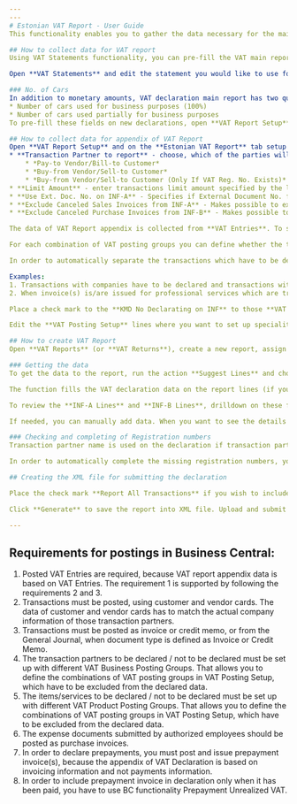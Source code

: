 ```yaml
---
---
# Estonian VAT Report - User Guide
This functionality enables you to gather the data necessary for the main VAT declaration (Form KMD) and declaration’s appendix (Form KMD INF) and submit the data in XML file format.

## How to collect data for VAT report
Using VAT Statements functionality, you can pre-fill the VAT main report based on your VAT Statement. You have to define relations between VAT Statement and VAT Report fields.

Open **VAT Statements** and edit the statement you would like to use for reporting. You can choose for every line of the VAT Statement whether to export the line’s result to the VAT Report. In order to do so, enter the according VAT main declaration line number to the field **Box No**. If you leave the field or line you will see declaration line description in **Box Description**. A tip: clicking on the **Box Description** field will show all the declaration Form KMD lines you could use.

### No. of Cars
In addition to monetary amounts, VAT declaration main report has two quantity type of fields:
* Number of cars used for business purposes (100%)
* Number of cars used partially for business purposes
To pre-fill these fields on new declarations, open **VAT Report Setup** and setup these figures on the **Estonian VAT Report** tab.

## How to collect data for appendix of VAT Report
Open **VAT Report Setup** and on the **Estonian VAT Report** tab setup the following fields:
* **Transaction Partner to report** - choose, which of the parties will be used on declaration:
    * *Pay-to Vendor/Bill-to Customer*
    * *Buy-from Vendor/Sell-to Customer*
    * *Buy-from Vendor/Sell-to Customer (Only If VAT Reg. No. Exists)* – with this option Buy-from/Sell-to is used if **VAT Reg. No.** exist for them, otherwise Pay-to/Bill-to will be used.
* **Limit Amount** - enter transactions limit amount specified by the law (usually 1000).
* **Use Ext. Doc. No. on INF-A** - Specifies if External Document No. from Sales invoice is used on INF-A as Invoice No. (_only if Ext. Doc. No is not empty_).
* **Exclude Canceled Sales Invoices from INF-A** - Makes possible to exclude from INF-A report cancelled sales invoices and according corrective sales credit memos. This should only be activated if canceled sales invoices have not been sent to customer.
* **Exclude Canceled Purchase Invoices from INF-B** - Makes possible to exclude from INF-B report cancelled purchase invoices and according corrective purchase credit memos.  

The data of VAT Report appendix is collected from **VAT Entries**. To set up the necessary conditions to collect the correct data, open **VAT Posting Setup**.  

For each combination of VAT posting groups you can define whether the transaction posted with that combination has to be reported or not, and set up the necessary specialities.  

In order to automatically separate the transactions which have to be declared and which not, the transactions have to be posted with different VAT posting groups. The transactions to be described as exceptions, have to be posted with separate VAT posting groups as well.  

Examples:  
1. Transactions with companies have to be declared and transactions with private persons do not have to be declared.  Therefore, the customers and vendors who are private persons, should be posted with separate **VAT Business Posting Group** (e.g. *PRIVATE*)
2. When invoice(s) is/are issued for professional services which are treated as confidential by the laws, those transactions do not have to be declared and the sale of those services should be posted with separate **VAT Product Posting Group**.

Place a check mark to the **KMD No Declarating on INF** to those **VAT Posting Setup** lines, of which transactions do not have to be declared. You do not have to place a check mark to the **VAT Posting Setup** lines where **VAT %** is zero – those transactions will be excluded automatically.

Edit the **VAT Posting Setup** lines where you want to set up specialities. Select the speciality code to the field **KMD Speciality on Sale** or **KMD Speciality on Purchase**. Specialty '03' does not have to be and cannot be set up – this specialty will be added automatically if sales invoice has lines with VAT and also lines without VAT.

## How to create VAT Report
Open **VAT Reports** (or **VAT Returns**), create a new report, assign **No.** and choose 'EST' for **Version**.

### Getting the data
To get the data to the report, run the action **Suggest Lines** and choose the VAT statement to use and a period.

The function fills the VAT declaration data on the report lines (if you have set up the relations described in previous sections) and VAT declaration appendixes under the fields **INF-A Lines** and **INF-B Lines**.

To review the **INF-A Lines** and **INF-B Lines**, drilldown on these fields.

If needed, you can manually add data. When you want to see the details of some sales or purchase transaction on the appendixes, you can use **Navigate** function.

### Checking and completing of Registration numbers
Transaction partner name is used on the declaration if transaction partner registration number is missing. However, to prevent possible identification problems (name in BC is slightly different from the name in Tax Office database) it is recommended to fill in registration numbers in BC (on customer/vendor card). To review the list of the transaction partners with missing registration numbers, click on the appendixes **Customers without Reg. No.** or **Vendors without Reg. No.**

In order to automatically complete the missing registration numbers, you can use the function **Update Data from Business Register** in both lists. After running the update, the lists will contain those transaction partners who were not found in Business Register. Edit those customers/vendors one by one, by running function **Query from Business Register** and specifying the company name to search.

## Creating the XML file for submitting the declaration

Place the check mark **Report All Transactions** if you wish to include the invoices of those transaction partners, whose transactions total amount is below the limit (usually 1000€).

Click **Generate** to save the report into XML file. Upload and submit the file in E-Tax Board.  

---
```

## Requirements for postings in Business Central:
1. Posted VAT Entries are required, because VAT report appendix data is based on VAT Entries. The requirement 1 is supported by following the requirements 2 and 3.
2. Transactions must be posted, using customer and vendor cards. The data of customer and vendor cards has to match the actual company information of those transaction partners.
3. Transactions must be posted as invoice or credit memo, or from the General Journal, when document type is defined as Invoice or Credit Memo.
4. The transaction partners to be declared / not to be declared must be set up with different VAT Business Posting Groups. That allows you to define the combinations of VAT posting groups in VAT Posting Setup, which have to be excluded from the declared data.
5. The items/services to be declared / not to be declared must be set up with different VAT Product Posting Groups. That allows you to define the combinations of VAT posting groups in VAT Posting Setup, which have to be excluded from the declared data.
6. The expense documents submitted by authorized employees should be posted as purchase invoices.
7. In order to declare prepayments, you must post and issue prepayment invoice(s), because the appendix of VAT Declaration is based on invoicing information and not payments information.
8. In order to include prepayment invoice in declaration only when it has been paid, you have to use BC functionality Prepayment Unrealized VAT.
